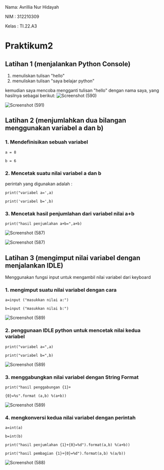 Nama: Avrillia Nur Hidayah

NIM : 312210309

Kelas : TI.22.A3

# Praktikum2

## Latihan 1 (menjalankan Python Console)

1. menuliskan tulisan "hello"
2. menuliskan tulisan "saya belajar python"

kemudian saya mencoba mengganti tulisan "hello" dengan nama saya, yang hasilnya sebagai berikut:
![Screenshot (590)](https://user-images.githubusercontent.com/115686359/197114634-049ebc89-be14-46d7-b5e9-1be76992af88.png)

![Screenshot (591)](https://user-images.githubusercontent.com/115686359/197117080-f9ae7e23-8937-4616-9f02-6e4c0371de14.png)

## Latihan 2 (menjumlahkan dua bilangan menggunakan variabel a dan b)
### 1. Mendefinisikan sebuah variabel

```
a = 8

b = 6
```

### 2. Mencetak suatu nilai variabel a dan b
perintah yang digunakan adalah : 

```
print("variabel a=',a)

print('variabel b=',b)
```

### 3. Mencetak hasil penjumlahan dari variabel nilai a+b

```
print("hasil penjumlahan a+b=",a+b)
```

![Screenshot (587)](https://user-images.githubusercontent.com/115686359/197118741-defd9562-dd30-4dd5-9775-798d31408cc5.png)

![Screenshot (587)](https://user-images.githubusercontent.com/115686359/197118899-dad1498e-243d-4cf3-9297-e576007e1c75.png)

## Latihan 3 (mengimput nilai variabel dengan menjalankan IDLE)
Menggunakan fungsi input untuk mengambil nilai variabel dari keyboard
### 1. mengimput suatu nilai variabel dengan cara

```
a=input ("masukkan nilai a:")

b=input ("masukkan nilai b:")
```

![Screenshot (589)](https://user-images.githubusercontent.com/115686359/197121969-18d9c61c-6475-40a1-9b0c-777592a25af7.png)

### 2. penggunaan IDLE python untuk mencetak nilai kedua variabel

```
print("variabel a=",a)

print("variabel b=",b)
```

![Screenshot (589)](https://user-images.githubusercontent.com/115686359/197122757-6f89b606-4d7e-4eb7-9c6f-4905a8e8d510.png)

### 3. menggabungkan nilai variabel dengan String Format

```
print("hasil penggabungan {1}+

{0}=%s".format (a,b) %(a+b))
```

![Screenshot (589)](https://user-images.githubusercontent.com/115686359/197123778-0118b3c0-3a15-4acb-bd51-c2ccc4e1fb00.png)

### 4. mengkonversi kedua nilai variabel dengan perintah

```
a=int(a)

b=int(b)

print("hasil penjumlahan {1}+{0}=%d").format(a,b) %(a+b))

print("hasil pembagian {1}+{0}=%d").format(a,b) %(a/b))
```

![Screenshot (588)](https://user-images.githubusercontent.com/115686359/197124970-566cd920-82b8-4867-a714-ee622d84b3cb.png)

